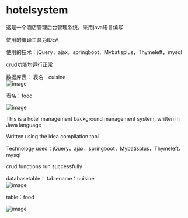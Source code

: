 # hotelsystem
这是一个酒店管理后台管理系统，采用java语言编写



使用的编译工具为IDEA



使用的技术：jQuery，ajax，springboot，Mybatisplus，Thymeleft，mysql



crud功能均运行正常



数据库表：
      表名：cuisine        
      ![image](https://user-images.githubusercontent.com/94090047/141731418-2deb84b2-0962-41bc-b856-938c9fcce384.png)
      
      

表名：food
      
![image](https://user-images.githubusercontent.com/94090047/141732884-d5336754-6494-42e1-b9a8-89050cf19ac6.png)






This is a hotel management background management system, written in Java language



Written using the idea compilation tool


Technology used：jQuery，ajax，springboot，Mybatisplus，Thymeleft，mysql


crud functions run successfully


databasetable：
      tablename：cuisine  
      ![image](https://user-images.githubusercontent.com/94090047/141731418-2deb84b2-0962-41bc-b856-938c9fcce384.png)
      


table：food
      
![image](https://user-images.githubusercontent.com/94090047/141732884-d5336754-6494-42e1-b9a8-89050cf19ac6.png)
